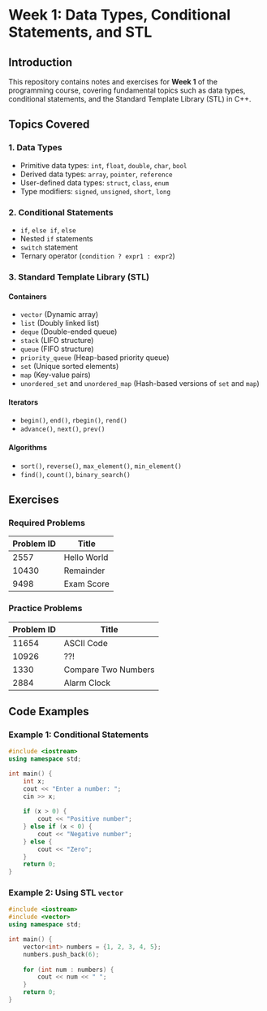 # Week 1: Data Types, Conditional Statements, and STL

## Introduction
This repository contains notes and exercises for **Week 1** of the programming course, covering fundamental topics such as data types, conditional statements, and the Standard Template Library (STL) in C++.

## Topics Covered

### 1. Data Types
- Primitive data types: `int`, `float`, `double`, `char`, `bool`
- Derived data types: `array`, `pointer`, `reference`
- User-defined data types: `struct`, `class`, `enum`
- Type modifiers: `signed`, `unsigned`, `short`, `long`

### 2. Conditional Statements
- `if`, `else if`, `else`
- Nested `if` statements
- `switch` statement
- Ternary operator (`condition ? expr1 : expr2`)

### 3. Standard Template Library (STL)
#### Containers
- `vector` (Dynamic array)
- `list` (Doubly linked list)
- `deque` (Double-ended queue)
- `stack` (LIFO structure)
- `queue` (FIFO structure)
- `priority_queue` (Heap-based priority queue)
- `set` (Unique sorted elements)
- `map` (Key-value pairs)
- `unordered_set` and `unordered_map` (Hash-based versions of `set` and `map`)

#### Iterators
- `begin()`, `end()`, `rbegin()`, `rend()`
- `advance()`, `next()`, `prev()`

#### Algorithms
- `sort()`, `reverse()`, `max_element()`, `min_element()`
- `find()`, `count()`, `binary_search()`

## Exercises

### Required Problems
| Problem ID | Title |
|------------|----------------|
| 2557 | Hello World |
| 10430 | Remainder |
| 9498 | Exam Score |

### Practice Problems
| Problem ID | Title |
|------------|----------------|
| 11654 | ASCII Code |
| 10926 | ??! |
| 1330 | Compare Two Numbers |
| 2884 | Alarm Clock |

## Code Examples
### Example 1: Conditional Statements
```cpp
#include <iostream>
using namespace std;

int main() {
    int x;
    cout << "Enter a number: ";
    cin >> x;
    
    if (x > 0) {
        cout << "Positive number";
    } else if (x < 0) {
        cout << "Negative number";
    } else {
        cout << "Zero";
    }
    return 0;
}
```

### Example 2: Using STL `vector`
```cpp
#include <iostream>
#include <vector>
using namespace std;

int main() {
    vector<int> numbers = {1, 2, 3, 4, 5};
    numbers.push_back(6);
    
    for (int num : numbers) {
        cout << num << " ";
    }
    return 0;
}
```